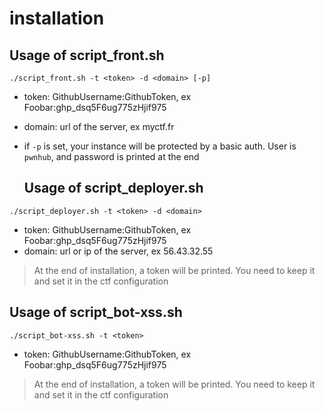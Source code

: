 # installation

## Usage of script_front.sh

`./script_front.sh -t <token> -d <domain> [-p]`

- token: GithubUsername:GithubToken, ex Foobar:ghp_dsq5F6ug775zHjif975
- domain: url of the server, ex myctf.fr
- if `-p` is set, your instance will be protected by a basic auth. User is `pwnhub`, and password is printed at the end

  ## Usage of script_deployer.sh

`./script_deployer.sh -t <token> -d <domain>`

- token: GithubUsername:GithubToken, ex Foobar:ghp_dsq5F6ug775zHjif975
- domain: url or ip of the server, ex 56.43.32.55

> At the end of installation, a token will be printed. You need to keep it and set it in the ctf configuration

  ## Usage of script_bot-xss.sh

`./script_bot-xss.sh -t <token>`

- token: GithubUsername:GithubToken, ex Foobar:ghp_dsq5F6ug775zHjif975

> At the end of installation, a token will be printed. You need to keep it and set it in the ctf configuration
